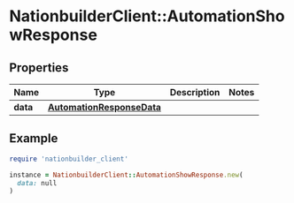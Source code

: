 # NationbuilderClient::AutomationShowResponse

## Properties

| Name | Type | Description | Notes |
| ---- | ---- | ----------- | ----- |
| **data** | [**AutomationResponseData**](AutomationResponseData.md) |  |  |

## Example

```ruby
require 'nationbuilder_client'

instance = NationbuilderClient::AutomationShowResponse.new(
  data: null
)
```

